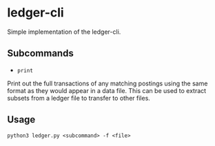 # ledger-cli

Simple implementation of the ledger-cli.

## Subcommands 

+ ```print```

Print out the full transactions of any matching postings using the same format as they would appear in a data file.  This can be used to extract subsets from a ledger file to transfer to other files.

## Usage

```python3 ledger.py <subcommand> -f <file>```